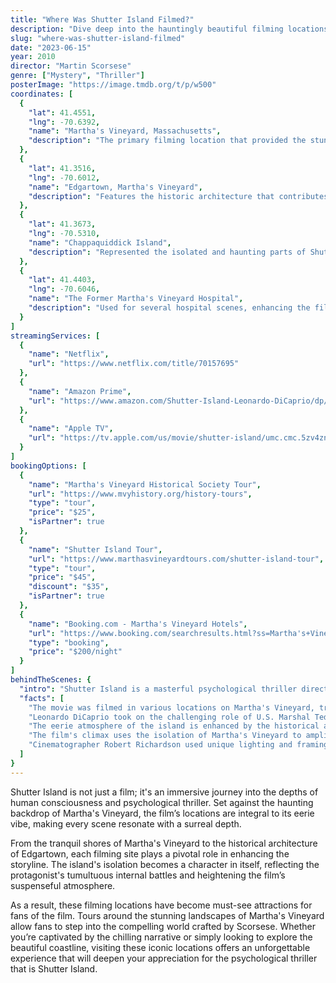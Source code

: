 ```yaml
---
title: "Where Was Shutter Island Filmed?"
description: "Dive deep into the hauntingly beautiful filming locations of Shutter Island, where the eerie atmosphere perfectly reflects the psychological haunting of the narrative."
slug: "where-was-shutter-island-filmed"
date: "2023-06-15"
year: 2010
director: "Martin Scorsese"
genre: ["Mystery", "Thriller"]
posterImage: "https://image.tmdb.org/t/p/w500"
coordinates: [
  { 
    "lat": 41.4551, 
    "lng": -70.6392, 
    "name": "Martha's Vineyard, Massachusetts", 
    "description": "The primary filming location that provided the stunning coastal backdrop for Shutter Island."
  },
  { 
    "lat": 41.3516, 
    "lng": -70.6012, 
    "name": "Edgartown, Martha's Vineyard", 
    "description": "Features the historic architecture that contributes to the film's eerie ambiance."
  },
  { 
    "lat": 41.3673, 
    "lng": -70.5310, 
    "name": "Chappaquiddick Island", 
    "description": "Represented the isolated and haunting parts of Shutter Island in various pivotal scenes."
  },
  { 
    "lat": 41.4403, 
    "lng": -70.6046, 
    "name": "The Former Martha's Vineyard Hospital", 
    "description": "Used for several hospital scenes, enhancing the film's psychological tension."
  }
]
streamingServices: [
  {
    "name": "Netflix",
    "url": "https://www.netflix.com/title/70157695"
  },
  {
    "name": "Amazon Prime",
    "url": "https://www.amazon.com/Shutter-Island-Leonardo-DiCaprio/dp/B003X4OB9S"
  },
  {
    "name": "Apple TV",
    "url": "https://tv.apple.com/us/movie/shutter-island/umc.cmc.5zv4znw7ww5q0kgpwjz295e5n"
  }
]
bookingOptions: [
  {
    "name": "Martha's Vineyard Historical Society Tour",
    "url": "https://www.mvyhistory.org/history-tours",
    "type": "tour",
    "price": "$25",
    "isPartner": true
  },
  {
    "name": "Shutter Island Tour",
    "url": "https://www.marthasvineyardtours.com/shutter-island-tour",
    "type": "tour",
    "price": "$45",
    "discount": "$35",
    "isPartner": true
  },
  {
    "name": "Booking.com - Martha's Vineyard Hotels",
    "url": "https://www.booking.com/searchresults.html?ss=Martha's+Vineyard",
    "type": "booking",
    "price": "$200/night"
  }
]
behindTheScenes: {
  "intro": "Shutter Island is a masterful psychological thriller directed by Martin Scorsese that explores themes of memory and trauma. The film's chilling narrative is matched only by its visually stunning locations, primarily filmed on Martha's Vineyard, providing a surreal and isolated island experience that mirrors the protagonists' deteriorating sanity.",
  "facts": [
    "The movie was filmed in various locations on Martha's Vineyard, transforming the picturesque island into a more sinister environment.",
    "Leonardo DiCaprio took on the challenging role of U.S. Marshal Teddy Daniels, showcasing intense preparation and dedication to embody his character.",
    "The eerie atmosphere of the island is enhanced by the historical architecture and rugged coastlines captured in the film.",
    "The film's climax uses the isolation of Martha's Vineyard to amplify the tension and suspense that permeates the storyline.",
    "Cinematographer Robert Richardson used unique lighting and framing to create a sense of claustrophobia, effectively immersing viewers in the protagonist’s unraveling mind."
  ]
}
---
```


<ShutterIslandGuide />

Shutter Island is not just a film; it's an immersive journey into the depths of human consciousness and psychological thriller. Set against the haunting backdrop of Martha's Vineyard, the film’s locations are integral to its eerie vibe, making every scene resonate with a surreal depth.

From the tranquil shores of Martha's Vineyard to the historical architecture of Edgartown, each filming site plays a pivotal role in enhancing the storyline. The island's isolation becomes a character in itself, reflecting the protagonist's tumultuous internal battles and heightening the film’s suspenseful atmosphere.

As a result, these filming locations have become must-see attractions for fans of the film. Tours around the stunning landscapes of Martha's Vineyard allow fans to step into the compelling world crafted by Scorsese. Whether you’re captivated by the chilling narrative or simply looking to explore the beautiful coastline, visiting these iconic locations offers an unforgettable experience that will deepen your appreciation for the psychological thriller that is Shutter Island.